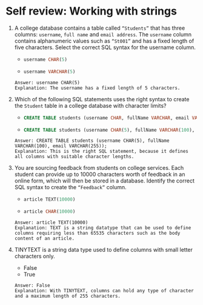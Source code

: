 # Self review: Working with strings

1. A college database contains a table called `“Students”` that has three columns: `username`, `full name` and `email address`. The `username` column contains alphanumeric values such as `“St001”` and has a fixed length of five characters. Select the correct SQL syntax for the username column.
    -   ```sql
        username CHAR(5)
        ```
    -   ```sql
        username VARCHAR(5)
        ```
    ```
    Answer: username CHAR(5)
    Explanation: The username has a fixed length of 5 characters.
    ```

2. Which of the following SQL statements uses the right syntax to create the `Student` table in a college database with character limits?
    -   ```sql
        CREATE TABLE students (username CHAR, fullName VARCHAR, email VARCHAR);
        ```
    -   ```sql
        CREATE TABLE students (username CHAR(5), fullName VARCHAR(100), email VARCHAR(255));
        ```
    ```
    Answer: CREATE TABLE students (username CHAR(5), fullName VARCHAR(100), email VARCHAR(255));
    Explanation: This is the right SQL statement, because it defines all columns with suitable character lengths.
    ```

3. You are sourcing feedback from students on college services. Each student can provide up to 10000 characters worth of feedback in an online form, which will then be stored in a database. Identify the correct SQL syntax to create the `“Feedback”` column.
    -   ```sql
        article TEXT(10000)
        ```
    -   ```sql
        article CHAR(10000)
        ```
    ```
    Answer: article TEXT(10000)
    Explanation: TEXT is a string datatype that can be used to define columns requiring less than 65535 characters such as the body content of an article.
    ```

4. TINYTEXT is a string data type used to define columns with small letter characters only.
    - False
    - True
    ```
    Answer: False
    Explanation: With TINYTEXT, columns can hold any type of character and a maximum length of 255 characters.
    ```